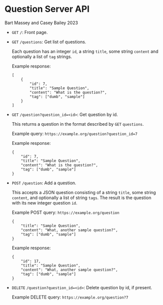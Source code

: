 # Question Server API
Bart Massey and Casey Bailey 2023

* `GET` `/`: Front page.

* `GET` `/questions`: Get list of questions.

  Each question has an integer `id`, a string `title`, some
  string `content` and optionally a list of `tag` strings.
  
  Example response:

      [
          {
              "id": 7,
              "title": "Sample Question",
              "content": "What is the question?",
              "tag": ["dumb", "sample"]
          }
      ]

* `GET` `/question?question_id=<id>`: Get question by id.

  This returns a question in the format described by `GET` `questions`.

  Example query: `https://example.org/question?question_id=7`

  Example response:

      {
          "id": 7,
          "title": "Sample Question",
          "content": "What is the question?",
          "tag": ["dumb", "sample"]
      }

* `POST` `/question`: Add a question.

  This accepts a JSON question consisting of a string
  `title`, some string `content`, and optionally a list of
  string `tags`. The result is the question with its
  new integer question `id`.


  Example POST query: `https://example.org/question`
  
      {
          "title": "Sample Question",
          "content": "What, another sample question?",
          "tag": ["dumb", "sample"]
      }

  Example response:

      {
          "id": 17,
          "title": "Sample Question",
          "content": "What, another sample question?",
          "tag": ["dumb", "sample"]
      }

* `DELETE` `/question?question_id=<id>`: Delete question by id, if present.

  Example DELETE query: `https://example.org/question?7`
